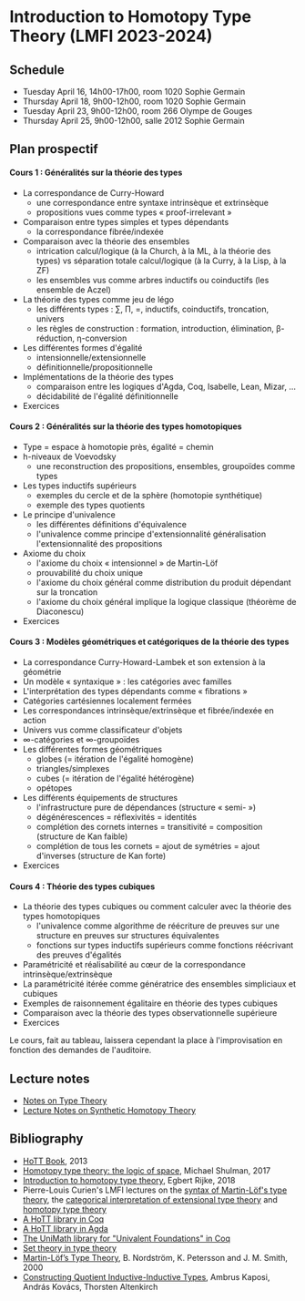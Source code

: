 # Introduction to Homotopy Type Theory (LMFI 2023-2024)

<h2>Schedule</h2>

- Tuesday April 16, 14h00-17h00, room 1020 Sophie Germain
- Thursday April 18, 9h00-12h00, room 1020 Sophie Germain
- Tuesday April 23, 9h00-12h00, room 266 Olympe de Gouges
- Thursday April 25, 9h00-12h00, salle 2012 Sophie Germain

<h2>Plan prospectif</h2>

<h4>Cours 1 : Généralités sur la théorie des types</h4>

- La correspondance de Curry-Howard
  - une correspondance entre syntaxe intrinsèque et extrinsèque
  - propositions vues comme types « proof-irrelevant »
- Comparaison entre types simples et types dépendants
  - la correspondance fibrée/indexée
- Comparaison avec la théorie des ensembles
  - intrication calcul/logique (à la Church, à la ML, à la théorie des types) vs
    séparation totale calcul/logique (à la Curry, à la Lisp, à la ZF)
  - les ensembles vus comme arbres inductifs ou coinductifs (les ensemble de Aczel)
- La théorie des types comme jeu de légo
  - les différents types : ∑, Π, =, inductifs, coinductifs, troncation, univers
  - les règles de construction : formation, introduction, élimination, β-réduction, η-conversion
- Les différentes formes d'égalité
  - intensionnelle/extensionnelle
  - définitionnelle/propositionnelle
- Implémentations de la théorie des types
  - comparaison entre les logiques d'Agda, Coq, Isabelle, Lean, Mizar, ...
  - décidabilité de l'égalité définitionnelle
- Exercices

<h4>Cours 2 : Généralités sur la théorie des types homotopiques</h4>

- Type = espace à homotopie près, égalité = chemin
- h-niveaux de Voevodsky
  - une reconstruction des propositions, ensembles, groupoïdes comme types
- Les types inductifs supérieurs
  - exemples du cercle et de la sphère (homotopie synthétique)
  - exemple des types quotients
- Le principe d'univalence
  - les différentes définitions d'équivalence
  - l'univalence comme principe d'extensionnalité généralisation l'extensionnalité des propositions
- Axiome du choix
  - l'axiome du choix « intensionnel » de Martin-Löf
  - prouvabilité du choix unique
  - l'axiome du choix général comme distribution du produit dépendant sur la troncation
  - l'axiome du choix général implique la logique classique (théorème de Diaconescu)
- Exercices

<h4>Cours 3 : Modèles géométriques et catégoriques de la théorie des types</h4>

- La correspondance Curry-Howard-Lambek et son extension à la géométrie
- Un modèle « syntaxique » : les catégories avec familles
- L'interprétation des types dépendants comme « fibrations »
- Catégories cartésiennes localement fermées
- Les correspondances intrinsèque/extrinsèque et fibrée/indexée en action
- Univers vus comme classificateur d'objets
- ∞-catégories et ∞-groupoïdes
- Les différentes formes géométriques
  - globes (= itération de l'égalité homogène)
  - triangles/simplexes
  - cubes (= itération de l'égalité hétérogène)
  - opétopes
- Les différents équipements de structures
  - l'infrastructure pure de dépendances (structure « semi- »)
  - dégénérescences = réflexivités = identités
  - complétion des cornets internes = transitivité = composition (structure de Kan faible)
  - complétion de tous les cornets = ajout de symétries = ajout d'inverses (structure de Kan forte)
- Exercices

<h4>Cours 4 : Théorie des types cubiques</h4>

- La théorie des types cubiques ou comment calculer avec la théorie des types homotopiques
  - l'univalence comme algorithme de réécriture de preuves sur une structure en preuves sur structures équivalentes
  - fonctions sur types inductifs supérieurs comme fonctions réécrivant des preuves d'égalités
- Paramétricité et réalisabilité au cœur de la correspondance intrinsèque/extrinsèque
- La paramétricité itérée comme génératrice des ensembles simpliciaux et cubiques
- Exemples de raisonnement égalitaire en théorie des types cubiques
- Comparaison avec la théorie des types observationnelle supérieure
- Exercices

Le cours, fait au tableau, laissera cependant la place à
l'improvisation en fonction des demandes de l'auditoire.

<h2>Lecture notes</h2>

<ul>                                                                                                                                                                 <li> <a charset="UTF-8" href="https://github.com/herbelin/LMFI-HoTT/blob/master/Lecture_notes/ITT.pdf">
Notes on Type Theory
</a></li>

<li> <a charset="UTF-8" href="https://github.com/herbelin/LMFI-HoTT/blob/master/Synthetic_Homotopy_Theory/Lecture_notes/Lecture_notes.pdf">
Lecture Notes on Synthetic Homotopy Theory
</a></li>
</ul>

<h2>Bibliography</h2>
<ul>

<li><a href="https://homotopytypetheory.org/book/">HoTT Book</a>, 2013</li>

<li><a href="https://arxiv.org/pdf/1703.03007.pdf">Homotopy type theory: the logic of space</a>, Michael Shulman, 2017</li>

<li><a href="https://www.andrew.cmu.edu/user/erijke/hott/hott_intro.pdf">Introduction to homotopy type theory</a>, Egbert Rijke, 2018</li>

<li>Pierre-Louis Curien's LMFI lectures on the <a href="https://curien.galene.org/notes/CoursA.pdf">syntax of Martin-Löf's type theory</a>, the <a href="https://curien.galene.org/notes/CoursB.pdf">categorical interpretation of extensional type theory</a> and <a href="https://curien.galene.org/notes/CoursC.pdf">homotopy type theory</a></li>
<li><a href="https://github.com/HoTT/HoTT">A HoTT library in Coq</a></li>

<li><a href="https://github.com/HoTT/HoTT-Agda">A HoTT library in Agda</a></li>

<li><a href="https://github.com/UniMath/UniMath">The UniMath library for "Univalent Foundations" in Coq</a></li>

<li><a href="https://github.com/barras/cic-model">Set theory in type theory</a></li>

<li><a href="http://www.cse.chalmers.se/~bengt/papers/hlcs.pdf">Martin-Löf’s Type Theory</a>,
B. Nordström, K. Petersson and J. M. Smith, 2000</li>

<li><a href="https://akaposi.github.io/finitaryqiit.pdf">Constructing Quotient Inductive-Inductive Types</a>,
Ambrus Kaposi, András Kovács, Thorsten Altenkirch</li>

</ul>
